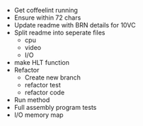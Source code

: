 - Get coffeelint running
- Ensure within 72 chars
- Update readme with BRN details for 10VC
- Split readme into seperate files
    - cpu
    - video
    - I/O
- make HLT function
- Refactor
    - Create new branch
    - refactor test
    - refactor code
- Run method
- Full assembly program tests
- I/O memory map
